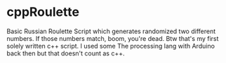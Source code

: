 # cppRoulette

Basic Russian Roulette Script which generates randomized two different numbers.
If those numbers match, boom, you're dead. 
Btw that's my first solely written c++ script. I used some The processing lang with Arduino back then but that doesn't count as c++.
